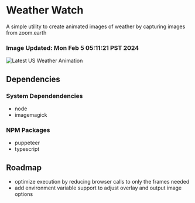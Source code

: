 # Weather Watch

A simple utility to create animated images of weather by capturing images from zoom.earth

### Image Updated: Mon Feb  5 05:11:21 PST 2024

![Latest US Weather Animation](animations/2024-02-05.webp)

## Dependencies
### System Dependendencies
* node
* imagemagick
### NPM Packages
* puppeteer
* typescript

## Roadmap
* optimize execution by reducing browser calls to only the frames needed
* add environment variable support to adjust overlay and output image options
